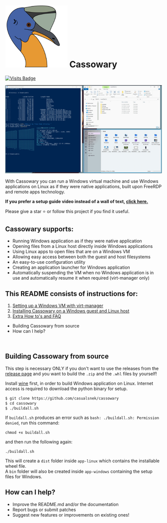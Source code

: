 # <img src="app-linux/src/cassowary/gui/extrares/cassowary.svg" alt="Logo" width="200"/>  Cassowary 

[![Visits Badge](https://badges.pufler.dev/visits/casualsnek/cassowary)](https://github.com/casualsnek)

![App Demo GIF](docs/img/app-preview.gif)

With Cassowary you can run a Windows virtual machine and use Windows applications on Linux as if they were native applications, built upon FreeRDP and remote apps technology.

**If you prefer a setup guide video instead of a wall of text, [click here.](https://www.youtube.com/watch?v=ftq-c_VgmK0)**

Please give a star ⭐ or follow this project if you find it useful.

## Cassowary supports:
 - Running Windows application as if they were native application
 - Opening files from a Linux host directly inside Windows applications
 - Using Linux apps to open files that are on a Windows VM
 - Allowing easy access between both the guest and host filesystems
 - An easy-to-use configuration utility
 - Creating an application launcher for Windows application
 - Automatically suspending the VM when no Windows application is in use and automatically resume it when required (virt-manager only)

## This README consists of instructions for:
1. [Setting up a Windows VM with virt-manager](docs/1-virt-manager.md)
2. [Installing Cassowary on a Windows guest and Linux host](docs/2-cassowary-install.md)
3. [Extra How to's and FAQ](docs/3-faq.md)

* Building Cassowary from source
* How can I help?

<br>


## Building Cassowary from source
This step is necessary ONLY if you don't want to use the releases from the [release page](https://github.com/casualsnek/cassowary/releases) and you want to build the `.zip` and the `.whl` files by yourself!

Install [wine](https://wiki.winehq.org/Download) first, in order to build Windows application on Linux. Internet access is required to download the python binary for setup. 

```
$ git clone https://github.com/casualsnek/cassowary
$ cd cassowary
$ ./buildall.sh
```
If `buildall.sh` produces an error such as `bash: ./buildall.sh: Permission denied`, run this command:
```
chmod +x buildall.sh
```
and then run the following again:
```
./buildall.sh
```

This will create a `dist` folder inside `app-linux` which contains the installable wheel file.  
A `bin` folder will also be created inside `app-windows` containing the setup files for Windows.

## How can I help?
- Improve the README.md and/or the documentation
- Report bugs or submit patches
- Suggest new features or improvements on existing ones!
